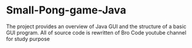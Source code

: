 # Small-Pong-game-Java
The project provides an overview of Java GUI and the structure of a basic GUI program.
All of source code is rewritten of Bro Code youtube channel for study purpose
